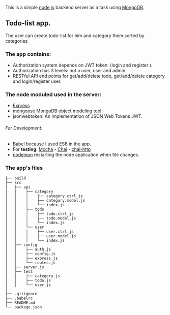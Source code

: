 This is a simple [node js](https://nodejs.org) backend server as a task using [MongoDB](https://www.mongodb.com).

## Todo-list app.
The user can create todo-list for him and category them sorted by categories

### The app contains: 
- Authorization system depends on JWT token: (login and register ).
- Authorization has 3 levels: not a user, user and admin.
- RESTful API end points for get/add/delete todo, get/add/delete category and login/register user.

### The node moduled used in the server:
- [Express](https://expressjs.com)
- [mongoose](https://mongoosejs.com) MongoDB object modeling tool
- jsonwebtoken: An implementation of JSON Web Tokens JWT.

###### For Development:
- [Babel](https://babeljs.io) because I used ES6 in the app.
- For **testing**: [Mocha](https://mochajs.org) - [Chai](https://www.chaijs.com) - [chai-http](https://www.chaijs.com/plugins/chai-http)
- [nodemon](https://nodemon.io/) restarting the node application when file changes.

### The app's files
```
├── build
├── src
│   ├── api
|   |    ├── category
│   │    │    ├── category.ctrl.js
│   │    │    ├── category.model.js
│   │    │    └── index.js
│   │    ├── todo
│   │    │    ├── todo.ctrl.js
│   │    │    ├── todo.model.js
│   │    │    └── index.js
│   │    └── user
│   │    │    ├── user.ctrl.js
│   │    │    ├── user.model.js
│   │    │    └── index.js
│   ├── config
│   │    ├── auth.js
│   │    ├── config.js
│   │    ├── express.js
│   │    └── routes.js
│   ├── server.js
│   ├── test
|   |    ├── category.js
│   │    ├── todo.js
│   │    └── user.js
│   
├── .gitignore
├── .babelrc
├── README.md
└── package.json
```
